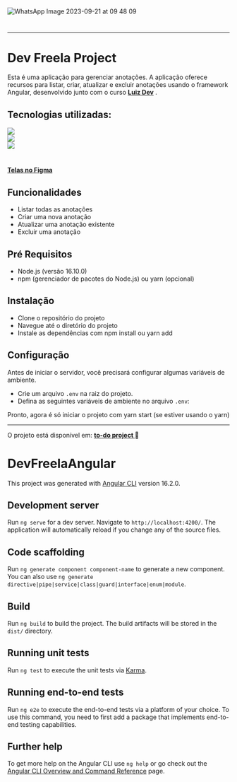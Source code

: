 
<h1></h1>

![WhatsApp Image 2023-09-21 at 09 48 09](https://github.com/eduardonunespp/DevFreelaAngular/assets/100363170/2569e461-d268-49f7-aa91-2cc7aa70a0e8)

<h1></h1>

<hr>

<div>
 
 <h1>Dev Freela Project</h1>
 
Esta é uma aplicação para gerenciar anotações. A aplicação oferece recursos para listar, criar, atualizar e excluir anotações usando o framework Angular, desenvolvido junto com o curso <strong><a href="https://www.luisdev.com.br/">Luiz Dev</a></strong> .
 
 <h2>Tecnologias utilizadas:</h2>
 
 <div>
    <img src="https://img.shields.io/badge/React-20232A?style=for-the-badge&logo=react&logoColor=61DAFB"/>
 </div>
  <div>
    <img src="https://img.shields.io/badge/TypeScript-007ACC?style=for-the-badge&logo=typescript&logoColor=white"/>
 </div>
  <div>
   <img style="block" src="https://img.shields.io/badge/styled--components-DB7093?style=for-the-badge&logo=styled-components&logoColor=white"/>
 </div>

 <div>

 <h1></h1>

  
 <strong><a href="https://www.figma.com/file/tiCSB5k2WxOkmuZcViV0TT/TODO?node-id=63%3A1950" >Telas no Figma</a></strong> 
  
 </div>
 
 <h2>Funcionalidades</h2>
 

- Listar todas as anotações
- Criar uma nova anotação
- Atualizar uma anotação existente
- Excluir uma anotação

 
 <h2>Pré Requisitos</h2>
  
- Node.js (versão 16.10.0)
- npm (gerenciador de pacotes do Node.js) ou yarn (opcional)


<h2>Instalação</h2>

- Clone o repositório do projeto
- Navegue até o diretório do projeto
- Instale as dependências com npm install ou yarn add

<h2>Configuração </h2>

Antes de iniciar o servidor, você precisará configurar algumas variáveis de ambiente.

- Crie um arquivo `.env` na raiz do projeto.
- Defina as seguintes variáveis de ambiente no arquivo `.env`:

Pronto, agora é só iniciar o projeto com yarn start (se estiver usando o yarn)

 <hr>

 
 O projeto está disponível em:  <strong> <a href="https://my-todo-blond.vercel.app"> to-do project </a></strong> 
🚀
 
</div>




# DevFreelaAngular

This project was generated with [Angular CLI](https://github.com/angular/angular-cli) version 16.2.0.

## Development server

Run `ng serve` for a dev server. Navigate to `http://localhost:4200/`. The application will automatically reload if you change any of the source files.

## Code scaffolding

Run `ng generate component component-name` to generate a new component. You can also use `ng generate directive|pipe|service|class|guard|interface|enum|module`.

## Build

Run `ng build` to build the project. The build artifacts will be stored in the `dist/` directory.

## Running unit tests

Run `ng test` to execute the unit tests via [Karma](https://karma-runner.github.io).

## Running end-to-end tests

Run `ng e2e` to execute the end-to-end tests via a platform of your choice. To use this command, you need to first add a package that implements end-to-end testing capabilities.

## Further help

To get more help on the Angular CLI use `ng help` or go check out the [Angular CLI Overview and Command Reference](https://angular.io/cli) page.
